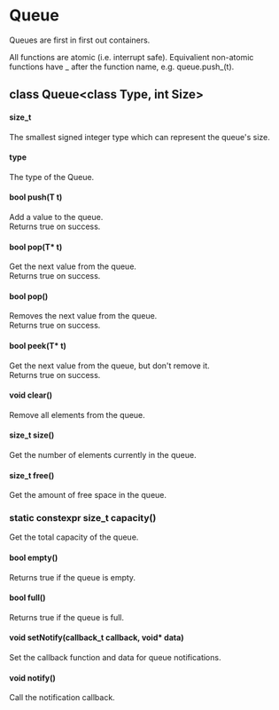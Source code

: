 # Queue

Queues are first in first out containers.

All functions are atomic (i.e. interrupt safe). Equivalient non-atomic functions
have \_ after the function name, e.g. queue.push\_(t).

## class Queue\<class Type, int Size\>

#### size_t
The smallest signed integer type which can represent the queue's size.

#### type
The type of the Queue.

#### bool push(T t)
Add a value to the queue.<br>
Returns true on success.

#### bool pop(T\* t)
Get the next value from the queue.<br>
Returns true on success.

#### bool pop()
Removes the next value from the queue.<br>
Returns true on success.

#### bool peek(T\* t)
Get the next value from the queue, but don't remove it.<br>
Returns true on success.

#### void clear()
Remove all elements from the queue.

#### size_t size()
Get the number of elements currently in the queue.

#### size_t free()
Get the amount of free space in the queue.

### static constexpr size_t capacity()
Get the total capacity of the queue.

#### bool empty()
Returns true if the queue is empty.

#### bool full()
Returns true if the queue is full.

#### void setNotify(callback_t callback, void\* data)
Set the callback function and data for queue notifications.

#### void notify()
Call the notification callback.
